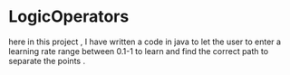 # LogicOperators
here in this project , I have written a code in java to let the user to enter a learning rate range between 0.1-1 to learn and find the correct path
to separate the points .

